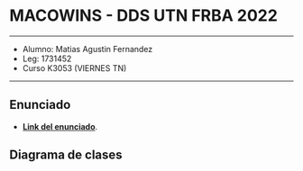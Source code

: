 # MACOWINS - DDS UTN FRBA 2022
---
- Alumno: Matias Agustin Fernandez
- Leg: 1731452
- Curso K3053 (VIERNES TN)
---
## Enunciado
- [**Link del enunciado**](https://docs.google.com/document/d/1mjWKl9YH9Bb39iIUl1bQj_xhx_-CjCAMpcAXRqKhVjU/edit).
## Diagrama de clases
<img src="">

